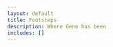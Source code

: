```yaml
---
layout: default
title: Footsteps
description: Where Gene has been
includes: []
---
```


<script src='https://api.mapbox.com/mapbox-gl-js/v0.30.0/mapbox-gl.js'></script>
<link href='https://api.mapbox.com/mapbox-gl-js/v0.30.0/mapbox-gl.css' rel='stylesheet' />

<div id='map' style='width: 100%; height: 770px;'></div>
<script>
	mapboxgl.accessToken = 'pk.eyJ1IjoiZ2VuZWtvZ2FuIiwiYSI6ImNpdnhyMjU4ODAwMGkyenBrY2F5Y2hoMWgifQ.Tli322RLoV7qBt-tgNRXOQ';
	var map = new mapboxgl.Map({
	    container: 'map',
	    style: 'mapbox://styles/genekogan/cixpidxzs00222sojgjerb9p6',
		center: [-9, 17.5],
		zoom: 1.75
	});
</script>